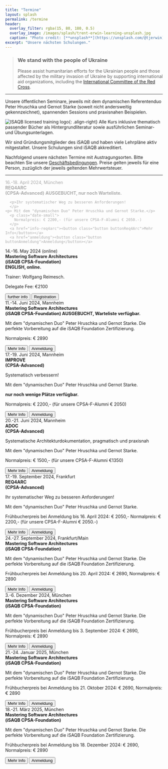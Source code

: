 ```yaml
---
title: "Termine"
layout: splash
permalink: /termine
header:
  overlay_filter: rgba(15, 80, 180, 0.5)
  overlay_image: /images/splash/trent-erwin-learning-unsplash.jpg
  caption: "Photo credit: [**unsplash**](https://unsplash.com/@tjerwin)"
excerpt: "Unsere nächsten Schulungen."
---
```


<div class="ua-background" markdown="1">

>### We stand with the people of Ukraine <span class="parent"><span class="ua-text"><i class="fas fa-heart children"></i></span><span class="ua-size children"><i class="fas fa-heart beat heart children"></i></span></span>
>
>Please assist humanitarian efforts for the Ukrainian people and those affected by the military invasion of Ukraine by supporting international aid organizations, including the [International Committee of the Red Cross](https://www.icrc.org/en).

</div>

<hr>



Unsere öffentlichen Seminare, jeweils mit dem dynamischen Referentenduo Peter Hruschka und Gernot Starke (soweit nicht andersweitig gekennzeichnet), spannenden Sessions und praxisnahen Beispielen.

![ISAQB licensed training logo](/images/training/LICENSED_TRAINING_logo.webp){: .align-right}
Alle Kurs inklusive thematisch passender Bücher als Hintergrundliteratur sowie ausführlichen Seminar- und Übungsunterlagen.

Wir sind Gründungsmitglieder des iSAQB und haben viele Lehrpläne aktiv mitgestaltet.
Unsere Schulungen sind iSAQB akkreditiert.


Nachfolgend unsere nächsten Termine mit Austragungsorten.
Bitte beachten Sie unsere <a href="/terms">Geschäftsbedingungen</a>. Preise gelten jeweils für eine Person, zuzüglich der jeweils geltenden Mehrwertsteuer.


<hr>

<div class="timeline">


<!-- Req4Arc April 2024, MUC ausgebucht-->
<div class="container right">  
    <div class="content" style="color:darkgrey">
      16.-18. April 2024, München<br>
      <strong class="blue-head">REQ4ARC <br>(CPSA-Advanced)</strong>
      <strong class="booked-out">AUSGEBUCHT, nur noch Warteliste.</strong>

      <p>Ihr systematischer Weg zu besseren Anforderungen!
      </p>
    <p> Mit dem "dynamischen Duo" Peter Hruschka und Gernot Starke.</p>
      <p class="date-small">
        Normalpreis: € 2200,- (für unsere CPSA-F-Alumni € 2050.-)
      </p>
      <a href="info-req4arc"><button class="button buttonReq4Arc">Mehr Info</button></a>
      <a href="anmeldung"><button class="button buttonAnmeldung">Anmeldung</button></a>
  </div>
</div>

<!-- MSA ONLINE (Wolfgang) -->
<div class="container left"> 
<div class="content" >
    14.-16. May 2024 (online)<br>
      <strong class="blue-head">Mastering Software Architectures<br>
    (iSAQB CPSA-Foundation)<br></strong>
    <strong class="booked-out">ENGLISH, online.</strong>
    <p>Trainer: Wolfgang Reimesch.</p>
    <p class="date-small">
        Delegate Fee: €2100
      </p>
    <a href="info-msa-EN"><button class="button buttonMSA">further info</button></a>
    <a href="anmeldungEN"><button class="button buttonAnmeldung">Registration</button></a>
    </div>
</div> 


<!-- MSA Juni 2024 MAN -->
<div class="container right"> 
    <div class="content" >
     11.-14. Juni 2024, Mannheim<br>
      <strong class="blue-head">Mastering Software Architectures<br> 
     (iSAQB CPSA-Foundation)
     </strong> 
     <strong class="booked-out">AUSGEBUCHT, Warteliste verfügbar.</strong>
     <p>
        Mit dem "dynamischen Duo" Peter Hruschka und Gernot Starke.
        Die perfekte Vorbereitung auf die iSAQB Foundation Zertifizierung.
     </p>
  <p class="date-small">
       Normalpreis: € 2890
     </p>
      <a href="info-msa"><button class="button buttonMSA">Mehr Info</button></a>
      <a href="anmeldung"><button class="button buttonAnmeldung">Anmeldung</button></a>
  </div><!-- content -->
 </div> <!-- container-->


<!-- IMPROVE Juni 2024, MAN -->

<div class="container left">  
    <div class="content">
      17.-19. Juni 2024, Mannheim<br>
      <strong class="blue-head">IMPROVE <br>(CPSA-Advanced)</strong><br>
      <p>Systematisch verbessern!</p>
    <p> Mit dem "dynamischen Duo" Peter Hruschka und Gernot Starke.</p>
      <strong class="booked-out">nur noch wenige Plätze verfügbar.</strong>
      <p class="date-small">
        Normalpreis: € 2200,- (für unsere CPSA-F-Alumni € 2050)
      </p>
      <a href="info-improve"><button class="button buttonImprove">Mehr Info</button></a>
      <a href="anmeldung"><button class="button buttonAnmeldung">Anmeldung</button></a>
  </div>
</div>

<!-- ADOC Juni 2024, MAN -->
<div class="container right">  
    <div class="content">
      20.-21. Juni 2024, Mannheim<br>
      <strong class="blue-head">ADOC <br>(CPSA-Advanced)</strong><br>
      <p>Systematische Architekturdokumentation, pragmatisch und praxisnah
      </p>
    <p> Mit dem "dynamischen Duo" Peter Hruschka und Gernot Starke.</p>
      <p class="date-small">
        Normalpreis: € 1500,- (für unsere CPSA-F-Alumni €1350)
      </p>
      <a href="info-adoc"><button class="button buttonAdoc">Mehr Info</button></a>
      <a href="anmeldung"><button class="button buttonAnmeldung">Anmeldung</button></a>
  </div>
</div>

<!-- Req4Arc Sept 2024, MUC -->
<div class="container left">  
    <div class="content" >
      17.-19. September 2024, Frankfurt<br>
      <strong class="blue-head">REQ4ARC <br>(CPSA-Advanced)</strong><br>
      <p>Ihr systematischer Weg zu besseren Anforderungen!
      </p>
    <p> Mit dem "dynamischen Duo" Peter Hruschka und Gernot Starke.</p>
      <p class="date-small">
        Frühbucherpreis bei Anmeldung bis 16. April 2024: € 2050,-
        Normalpreis: € 2200,- (für unsere CPSA-F-Alumni € 2050.-)
      </p>
      <a href="info-req4arc"><button class="button buttonReq4Arc">Mehr Info</button></a>
      <a href="anmeldung"><button class="button buttonAnmeldung">Anmeldung</button></a>
  </div>
</div>

<!-- MSA Sept 2024 MUC -->
<div class="container right"> 
    <div class="content" >
     24.-27. September 2024, Frankfurt/Main<br>
      <strong class="blue-head">Mastering Software Architectures<br> 
     (iSAQB CPSA-Foundation)
     </strong> 
     <p>
        Mit dem "dynamischen Duo" Peter Hruschka und Gernot Starke.
        Die perfekte Vorbereitung auf die iSAQB Foundation Zertifizierung.
     </p>
  <p class="date-small">
       Frühbucherpreis bei Anmeldung bis 20. April 2024: € 2690,
       Normalpreis: € 2890
     </p>
      <a href="info-msa"><button class="button buttonMSA">Mehr Info</button></a>
      <a href="anmeldung"><button class="button buttonAnmeldung">Anmeldung</button></a>
  </div><!-- content -->
 </div> <!-- container-->

<!-- MSA Dez 2024 MUC -->
<div class="container left"> 
    <div class="content" >
     3.-6. Dezember 2024, München<br>
      <strong class="blue-head">Mastering Software Architectures<br> 
     (iSAQB CPSA-Foundation)
     </strong> 
     <p>
        Mit dem "dynamischen Duo" Peter Hruschka und Gernot Starke.
        Die perfekte Vorbereitung auf die iSAQB Foundation Zertifizierung.
     </p>
  <p class="date-small">
       Frühbucherpreis bei Anmeldung bis 3. September 2024: € 2690,
       Normalpreis: € 2890
     </p>
      <a href="info-msa"><button class="button buttonMSA">Mehr Info</button></a>
      <a href="anmeldung"><button class="button buttonAnmeldung">Anmeldung</button></a>
  </div><!-- content -->
 </div> <!-- container-->

<!-- MSA Jan 2025 MUC -->
<div class="container right"> 
    <div class="content" >
     21.-24. Januar 2025, München<br>
      <strong class="blue-head">Mastering Software Architectures<br> 
     (iSAQB CPSA-Foundation)
     </strong> 
     <p>
        Mit dem "dynamischen Duo" Peter Hruschka und Gernot Starke.
        Die perfekte Vorbereitung auf die iSAQB Foundation Zertifizierung.
     </p>
  <p class="date-small">
       Frühbucherpreis bei Anmeldung bis 21. Oktober 2024: € 2690,
       Normalpreis: € 2890
     </p>
      <a href="info-msa"><button class="button buttonMSA">Mehr Info</button></a>
      <a href="anmeldung"><button class="button buttonAnmeldung">Anmeldung</button></a>
  </div><!-- content -->
 </div> <!-- container-->

<!-- MSA March 2025 MUC -->
<div class="container right"> 
    <div class="content" >
     18.-21. März 2025, München<br>
      <strong class="blue-head">Mastering Software Architectures<br> 
     (iSAQB CPSA-Foundation)
     </strong> 
     <p>
        Mit dem "dynamischen Duo" Peter Hruschka und Gernot Starke.
        Die perfekte Vorbereitung auf die iSAQB Foundation Zertifizierung.
     </p>
  <p class="date-small">
       Frühbucherpreis bei Anmeldung bis 18. Dezember 2024: € 2690,
       Normalpreis: € 2890
     </p>
      <a href="info-msa"><button class="button buttonMSA">Mehr Info</button></a>
      <a href="anmeldung"><button class="button buttonAnmeldung">Anmeldung</button></a>
  </div><!-- content -->
 </div> <!-- container-->



<!-- example "ausgebucht":
<div class="container left">
  <div class="content" style="color:darkgrey">
    15.-18. März 2022 (Frankfurt)
    <strong>Mastering Software Architectures</strong> 
    <p>Mit dem "dynamischen Duo", Dr. Gernot Starke und Dr. Peter Hruschka.</p>
    <p style="color:red;">(Ausgebucht, nur noch Warteliste)</p>
    <a href="info-msa"><button class="button buttonMSA">Mehr Info</button></a>
    <a href="anmeldung"><button class="button buttonAnmeldung">Anmeldung</button></a>

    </div>
</div> 
=== -->

</div>
